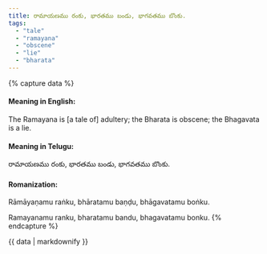 ```yaml
---
title: రామాయణము రంకు, భారతము బండు, భాగవతము బొంకు.
tags:
  - "tale"
  - "ramayana"
  - "obscene"
  - "lie"
  - "bharata"
---
```


{% capture data %}
#### Meaning in English:
The Ramayana is [a tale of] adultery; the Bharata is obscene; the Bhagavata is a lie.

#### Meaning in Telugu:
రామాయణము రంకు, భారతము బండు, భాగవతము బొంకు.

#### Romanization:
Rāmāyaṇamu raṅku, bhāratamu baṇḍu, bhāgavatamu boṅku.

Ramayanamu ranku, bharatamu bandu, bhagavatamu bonku.
{% endcapture %}

{{ data | markdownify }}

